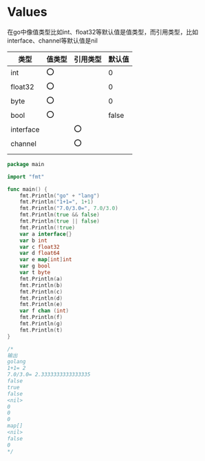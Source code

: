 # Values

在go中像值类型比如int、float32等默认值是值类型，而引用类型，比如interface、channel等默认值是nil

| 类型      | 值类型 | 引用类型 | 默认值 |
| --------- | ------ | -------- | ------ |
| int       | :o:    |          | 0      |
| float32   | :o:    |          | 0      |
| byte      | :o:    |          | 0      |
| bool      | :o:    |          | false  |
| interface |        | :o:      | <nil>  |
| channel   |        | :o:      | <nil>  |
|           |        |          |        |

```go
package main

import "fmt"

func main() {
	fmt.Println("go" + "lang")
	fmt.Println("1+1=", 1+1)
	fmt.Println("7.0/3.0=", 7.0/3.0)
	fmt.Println(true && false)
	fmt.Println(true || false)
	fmt.Println(!true)
	var a interface{}
	var b int
	var c float32
	var d float64
	var e map[int]int
	var g bool
	var t byte
	fmt.Println(a)
	fmt.Println(b)
	fmt.Println(c)
	fmt.Println(d)
	fmt.Println(e)
	var f chan (int)
	fmt.Println(f)
	fmt.Println(g)
	fmt.Println(t)
}

/*
输出
golang
1+1= 2
7.0/3.0= 2.3333333333333335
false
true
false
<nil>
0
0
0
map[]
<nil>
false
0
*/
```

